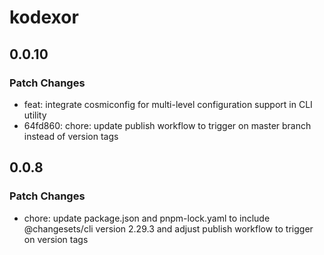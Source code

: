 # kodexor

## 0.0.10

### Patch Changes

- feat: integrate cosmiconfig for multi-level configuration support in CLI utility
- 64fd860: chore: update publish workflow to trigger on master branch instead of version tags

## 0.0.8

### Patch Changes

- chore: update package.json and pnpm-lock.yaml to include @changesets/cli version 2.29.3 and adjust publish workflow to trigger on version tags
